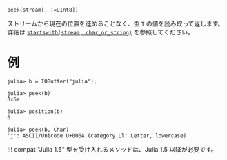 ```
peek(stream[, T=UInt8])
```

ストリームから現在の位置を進めることなく、型 `T` の値を読み取って返します。詳細は [`startswith(stream, char_or_string)`](@ref) を参照してください。

# 例

```jldoctest
julia> b = IOBuffer("julia");

julia> peek(b)
0x6a

julia> position(b)
0

julia> peek(b, Char)
'j': ASCII/Unicode U+006A (category Ll: Letter, lowercase)
```

!!! compat "Julia 1.5"
    型を受け入れるメソッドは、Julia 1.5 以降が必要です。

